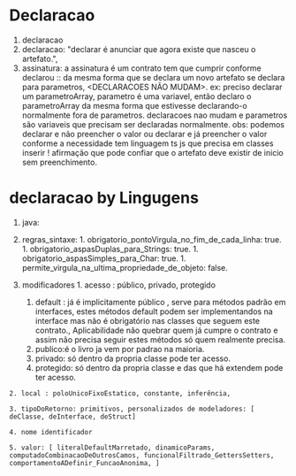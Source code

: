 # Declaracao

1. declaracao
  1. declaracao: "declarar é anunciar que agora existe que nasceu o artefato.",
  2. assinatura: a assinatura é um contrato tem que cumprir conforme declarou :: da mesma forma que se declara um novo artefato se declara para parametros, <DECLARACOES NÃO MUDAM>. ex: preciso declarar um parametroArray, parametro é uma variavel, então declaro o parametroArray da mesma forma que estivesse declarando-o normalmente fora de parametros. declaracoes nao mudam e parametros são variaveis que precisam ser declaradas normalmente. obs: podemos declarar e não preencher o valor ou declarar e já preencher o valor conforme a necessidade tem linguagem ts js que precisa em classes inserir ! afirmação que pode confiar que o artefato deve existir de inicio sem preenchimento.

# declaracao by Lingugens
1. java:
  1. regras_sintaxe:
    1. obrigatorio_pontoVirgula_no_fim_de_cada_linha: true.
    1. obrigatorio_aspasDuplas_para_Strings: true.
    1. obrigatorio_aspasSimples_para_Char: true.
    1. permite_virgula_na_ultima_propriedade_de_objeto: false.

  1. modificadores
    1. acesso : público, privado, protegido
      1. default : já é implicitamente público , serve para métodos padrão em interfaces, estes métodos default podem ser implementandos na interface mas não é obrigatório nas classes que seguem este contrato., Aplicabilidade não quebrar quem já cumpre o contrato e assim não precisa seguir estes métodos só quem realmente precisa.
      2. publico:é o livro ja vem por padrao na maioria.
      3. privado: só dentro da propria classe pode ter acesso.
      3. protegido: só dentro da propria classe e das que há extendem pode ter acesso.


    2. local : poloUnicoFixoEstatico, constante, inferência,

    3. tipoDoRetorno: primitivos, personalizados de modeladores: [ deClasse, deInterface, deStruct]

    4. nome identificador

    5. valor: [ literalDefaultMarretado, dinamicoParams, computadoCombinacaoDeOutrosCamos, funcionalFiltrado_GettersSetters, comportamentoADefinir_FuncaoAnonima, ]